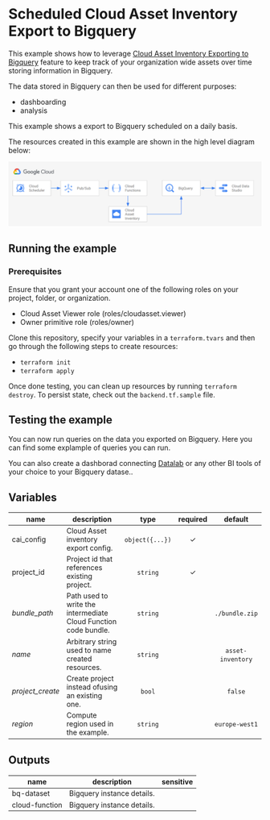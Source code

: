 # Scheduled Cloud Asset Inventory Export to Bigquery

This example shows how to leverage [Cloud Asset Inventory Exporting to Bigquery](https://cloud.google.com/asset-inventory/docs/exporting-to-bigquery) feature to keep track of your organization wide assets over time storing information in Bigquery.

The data stored in Bigquery can then be used for different purposes:

- dashboarding
- analysis

This example shows a export to Bigquery scheduled on a daily basis. 

The resources created in this example are shown in the high level diagram below:

<img src="diagram.png" width="640px">

## Running the example

### Prerequisites
Ensure that you grant your account one of the following roles on your project, folder, or organization.
 - Cloud Asset Viewer role (roles/cloudasset.viewer)
 - Owner primitive role (roles/owner)

Clone this repository, specify your variables in a `terraform.tvars` and then go through the following steps to create resources:

- `terraform init`
- `terraform apply`

Once done testing, you can clean up resources by running `terraform destroy`. To persist state, check out the `backend.tf.sample` file.

## Testing the example

You can now run queries on the data you exported on Bigquery. Here you can find some explample of queries you can run.

You can also create a dashborad connecting [Datalab](https://datastudio.google.com/) or any other BI tools of your choice to your Bigquery datase..
<!-- BEGIN TFDOC -->
## Variables

| name | description | type | required | default |
|---|---|:---: |:---:|:---:|
| cai_config | Cloud Asset inventory export config. | <code title="object&#40;&#123;&#10;organization &#61; string&#10;bq_dataset   &#61; string&#10;bq_table     &#61; string&#10;&#125;&#41;">object({...})</code> | ✓ |  |
| project_id | Project id that references existing project. | <code title="">string</code> | ✓ |  |
| *bundle_path* | Path used to write the intermediate Cloud Function code bundle. | <code title="">string</code> |  | <code title="">./bundle.zip</code> |
| *name* | Arbitrary string used to name created resources. | <code title="">string</code> |  | <code title="">asset-inventory</code> |
| *project_create* | Create project instead ofusing an existing one. | <code title="">bool</code> |  | <code title="">false</code> |
| *region* | Compute region used in the example. | <code title="">string</code> |  | <code title="">europe-west1</code> |

## Outputs

| name | description | sensitive |
|---|---|:---:|
| bq-dataset | Bigquery instance details. |  |
| cloud-function | Bigquery instance details. |  |
<!-- END TFDOC -->


